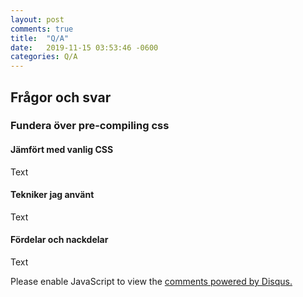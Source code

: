 ```yaml
---
layout: post
comments: true
title:  "Q/A"
date:   2019-11-15 03:53:46 -0600
categories: Q/A
---
```

<div class="post-style">
    <h2><strong>Frågor och svar</strong></h2>
    <h3>Fundera över pre-compiling css</h3>
    <h4>Jämfört med vanlig CSS</h4>
    <p>Text</p>
    <h4>Tekniker jag använt</h4>
    <p>Text</p>
    <h4>Fördelar och nackdelar</h4>
    <p>Text</p>
</div>

<div id="disqus_thread"></div>
<script>

/**
*  RECOMMENDED CONFIGURATION VARIABLES: EDIT AND UNCOMMENT THE SECTION BELOW TO INSERT DYNAMIC VALUES FROM YOUR PLATFORM OR CMS.
*  LEARN WHY DEFINING THESE VARIABLES IS IMPORTANT: https://disqus.com/admin/universalcode/#configuration-variables*/
/*
var disqus_config = function () {
this.page.url = PAGE_URL;  // Replace PAGE_URL with your page's canonical URL variable
this.page.identifier = PAGE_IDENTIFIER; // Replace PAGE_IDENTIFIER with your page's unique identifier variable
};
*/
(function() { // DON'T EDIT BELOW THIS LINE
var d = document, s = d.createElement('script');
s.src = 'https://localhost-4000-18.disqus.com/embed.js';
s.setAttribute('data-timestamp', +new Date());
(d.head || d.body).appendChild(s);
})();
</script>
<noscript>Please enable JavaScript to view the <a href="https://disqus.com/?ref_noscript">comments powered by Disqus.</a></noscript>

[jekyll-docs]: https://jekyllrb.com/docs/home
[jekyll-gh]:   https://github.com/jekyll/jekyll
[jekyll-talk]: https://talk.jekyllrb.com/
